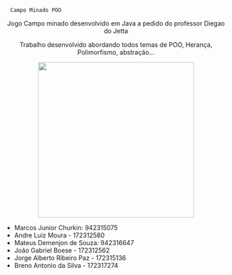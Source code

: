       Campo Minado POO

<p align="center"> Jogo Campo minado desenvolvido em Java a pedido do professor Diegao do Jetta </p>
<p align="center">Trabalho desenvolvido abordando todos temas de POO, Herança, Polimorfismo, abstração...</p>


<div align="center">
<img src="![WhatsApp Image 2023-06-26 at 9 31 09 AM](https://github.com/MarcosCK/TrabalhoFacul-Campo/assets/103136917/b044ec8d-ccd6-4b11-879e-7a750aefd8eb)" width="350px" height="350px" />
</div>





* Marcos Junior Churkin: 942315075
* Andre Luiz Moura - 172312580
* Mateus Demenjon de Souza: 942316647
* João Gabriel Boese - 172312562
* Jorge Alberto Ribeiro Paz - 172315136
* Breno Antonio da Silva - 172317274


